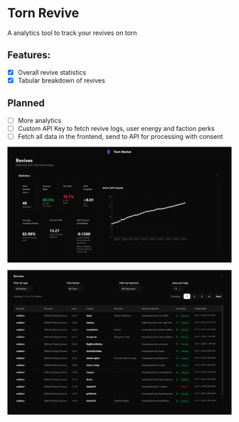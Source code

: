 # Torn Revive

A analytics tool to track your revives on torn

## Features:

- [x] Overall revive statistics
- [x] Tabular breakdown of revives

## Planned

- [ ] More analytics
- [ ] Custom API Key to fetch revive logs, user energy and faction perks
- [ ] Fetch all data in the frontend, send to API for processing with consent

![alt text](./docs/images/revive_statistics.png)

![alt text](./docs/images/revive_table.png)

